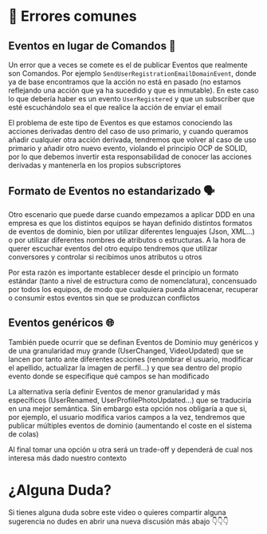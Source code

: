 🤭 Errores comunes
==================

Eventos en lugar de Comandos 🤔
-------------------------------

Un error que a veces se comete es el de publicar Eventos que realmente son Comandos. Por ejemplo `SendUserRegistrationEmailDomainEvent`, donde ya de base encontramos que la acción no está en pasado (no estamos reflejando una acción que ya ha sucedido y que es inmutable). En este caso lo que debería haber es un evento `UserRegistered` y que un subscriber que esté escuchándolo sea el que realice la acción de enviar el email

El problema de este tipo de Eventos es que estamos conociendo las acciones derivadas dentro del caso de uso primario, y cuando queramos añadir cualquier otra acción derivada, tendremos que volver al caso de uso primario y añadir otro nuevo evento, violando el principio OCP de SOLID, por lo que debemos invertir esta responsabilidad de conocer las acciones derivadas y mantenerla en los propios subscriptores

Formato de Eventos no estandarizado 🗣
--------------------------------------

Otro escenario que puede darse cuando empezamos a aplicar DDD en una empresa es que los distintos equipos se hayan definido distintos formatos de eventos de dominio, bien por utilizar diferentes lenguajes (Json, XML…) o por utilizar diferentes nombres de atributos o estructuras. A la hora de querer escuchar eventos del otro equipo tendremos que utilizar conversores y controlar si recibimos unos atributos u otros

Por esta razón es importante establecer desde el principio un formato estándar (tanto a nivel de estructura como de nomenclatura), concensuado por todos los equipos, de modo que cualquiera pueda almacenar, recuperar o consumir estos eventos sin que se produzcan conflictos

Eventos genéricos 🌐
--------------------

También puede ocurrir que se definan Eventos de Dominio muy genéricos y de una granularidad muy grande (UserChanged, VideoUpdated) que se lancen por tanto ante diferentes acciones (renombrar el usuario, modificar el apellido, actualizar la imagen de perfil…) y que sea dentro del propio evento donde se especifique qué campos se han modificado

La alternativa sería definir Eventos de menor granularidad y más específicos (UserRenamed, UserProfilePhotoUpdated…) que se traduciría en una mejor semántica. Sin embargo esta opción nos obligaría a que si, por ejemplo, el usuario modifica varios campos a la vez, tendremos que publicar múltiples eventos de dominio (aumentando el coste en el sistema de colas)

Al final tomar una opción u otra será un trade-off y dependerá de cual nos interesa más dado nuestro contexto

¿Alguna Duda?
=============

Si tienes alguna duda sobre este video o quieres compartir alguna sugerencia no dudes en abrir una nueva discusión más abajo 👇👇👇